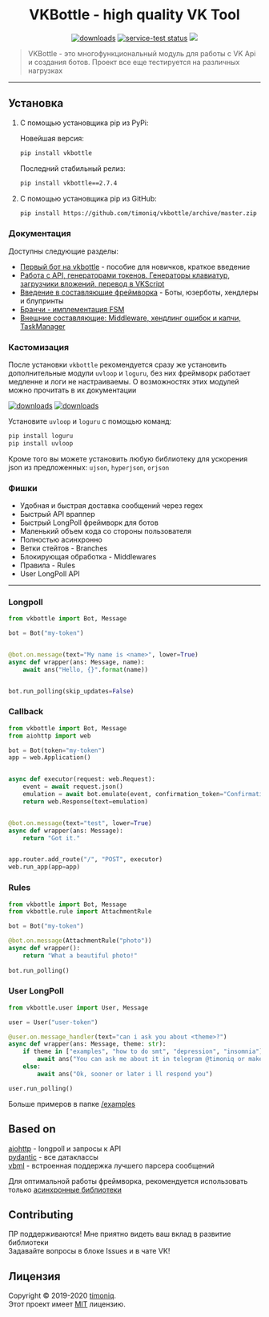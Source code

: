 <h1 align="center">VKBottle - high quality VK Tool</h1>
<p align="center"><a href="https://pypi.org/project/vkbottle/"><img alt="downloads" src="https://img.shields.io/static/v1?label=pypi%20package&message=2.7.5&color=brightgreen"></a> <a href="https://github.com/timoniq/vkbottle"><img src="https://img.shields.io/static/v1?label=version&message=opensource&color=green" alt="service-test status"></a> <a href="https://vk.me/join/AJQ1d7fBUBM_800lhEe_AwJj"><img src="https://img.shields.io/static/v1?message=Our%20VK%20conversation&label=&color=blue"></a>
    <blockquote>VKBottle - это многофункциональный модуль для работы с VK Api и создания ботов. Проект все еще тестируется на различных нагрузках</blockquote>
</p>
<hr>

## Установка
1) С помощью установщика pip из PyPi:
   
   Новейшая версия:
   ```sh
   pip install vkbottle
   ```
   
   Последний стабильный релиз:
   ```sh
   pip install vkbottle==2.7.4
   ```

2) С помощью установщика pip из GitHub: 
   
   ```sh
   pip install https://github.com/timoniq/vkbottle/archive/master.zip --upgrade
   ```
   
### Документация

Доступны следующие разделы:  

* [Первый бот на vkbottle](https://github.com/timoniq/vkbottle/blob/master/docs/getting_started.md) - пособие для новичков, краткое введение
* [Работа с API, генераторами токенов. Генераторы клавиатур, загрузчики вложений, перевод в VKScript](https://github.com/timoniq/vkbottle/blob/master/docs/api.ru.md)
* [Введение в составляющие фреймворка](https://github.com/timoniq/vkbottle/blob/master/docs/framework.ru.md) - Боты, юзерботы, хендлеры и блупринты
* [Бранчи - имплементация FSM](https://github.com/timoniq/vkbottle/blob/master/docs/branches.ru.md)
* [Внешние составляющие: Middleware, хендлинг ошибок и капчи, TaskManager](https://github.com/timoniq/vkbottle/blob/master/docs/stuff.ru.md)
   
### Кастомизация

После установки `vkbottle` рекомендуется сразу же установить дополнительные модули `uvloop` и `loguru`, без них фреймворк работает медленне и логи не настраиваемы. О возможностях этих модулей можно прочитать в их документации

<a href="https://github.com/Delgan/loguru"><img alt="downloads" src="https://img.shields.io/static/v1?label=powered%20by&message=loguru&color=orange"></a>
<a href="https://github.com/MagicStack/uvloop"><img alt="downloads" src="https://img.shields.io/static/v1?label=powered%20by&message=uvloop&color=purple"></a>

Установите `uvloop` и `loguru` с помощью команд:

```sh
pip install loguru
pip install uvloop
```

Кроме того вы можете установить любую библиотеку для ускорения json из предложенных: `ujson`, `hyperjson`, `orjson`

### Фишки

- Удобная и быстрая доставка сообщений через regex
- Быстрый API враппер
- Быстрый LongPoll фреймворк для ботов
- Маленький объем кода со стороны пользователя
- Полностью асинхронно
- Ветки стейтов - Branches
- Блокирующая обработка - Middlewares
- Правила - Rules
- User LongPoll API

***

### Longpoll

```python
from vkbottle import Bot, Message

bot = Bot("my-token")


@bot.on.message(text="My name is <name>", lower=True)
async def wrapper(ans: Message, name):
    await ans("Hello, {}".format(name))


bot.run_polling(skip_updates=False)
```

### Callback

```python
from vkbottle import Bot, Message
from aiohttp import web

bot = Bot(token="my-token")
app = web.Application()


async def executor(request: web.Request):
    event = await request.json()
    emulation = await bot.emulate(event, confirmation_token="ConfirmationToken")
    return web.Response(text=emulation)


@bot.on.message(text="test", lower=True)
async def wrapper(ans: Message):
    return "Got it."


app.router.add_route("/", "POST", executor)
web.run_app(app=app)
```

### Rules

```python
from vkbottle import Bot, Message
from vkbottle.rule import AttachmentRule

bot = Bot("my-token")

@bot.on.message(AttachmentRule("photo"))
async def wrapper():
    return "What a beautiful photo!"
    
bot.run_polling()

```

### User LongPoll

```python
from vkbottle.user import User, Message

user = User("user-token")

@user.on.message_handler(text="can i ask you about <theme>?")
async def wrapper(ans: Message, theme: str):
    if theme in ["examples", "how to do smt", "depression", "insomnia"]:
        await ans("You can ask me about it in telegram @timoniq or make an issue on github!")
    else:
        await ans("Ok, sooner or later i ll respond you")

user.run_polling()
```

Больше примеров в папке [/examples](./examples)

## Based on

[aiohttp](https://github.com/aio-libs/aiohttp) - longpoll и запросы к API  
[pydantic](https://github.com/samuelcolvin/pydantic) - все датаклассы  
[vbml](https://github.com/timoniq/vbml) - встроенная поддержка лучшего парсера сообщений

Для оптимальной работы фреймворка, рекомендуется использовать только [асинхронные библиотеки](https://github.com/timofurrer/awesome-asyncio)

## Contributing

ПР поддерживаются! Мне приятно видеть ваш вклад в развитие библиотеки  
Задавайте вопросы в блоке Issues и в чате VK!

## Лицензия

Copyright © 2019-2020 [timoniq](https://github.com/timoniq).  
Этот проект имеет [MIT](./LICENSE.txt) лицензию.
